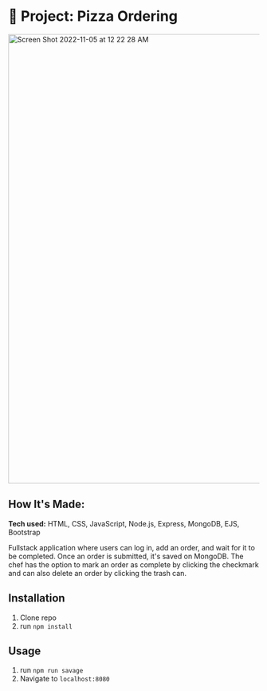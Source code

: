 # 🍕 Project: Pizza Ordering

<img width="900" alt="Screen Shot 2022-11-05 at 12 22 28 AM" src="https://user-images.githubusercontent.com/91163017/200101306-ea2941c4-7f68-42d8-bf52-c457847983c5.png">


## How It's Made:

**Tech used:** HTML, CSS, JavaScript, Node.js, Express, MongoDB, EJS, Bootstrap

Fullstack application where users can log in, add an order, and wait for it to be completed. Once an order is submitted, it's saved on MongoDB. The chef has the option to mark an order as complete by clicking the checkmark and can also delete an order by clicking the trash can. 


## Installation

1. Clone repo
2. run `npm install`

## Usage

1. run `npm run savage`
2. Navigate to `localhost:8080`
